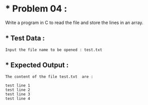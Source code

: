 # * Problem 04 :

Write a program in C to read the file and store the lines in an array.

## * Test Data :

    Input the file name to be opened : test.txt

## * Expected Output :

    The content of the file test.txt  are :      
                            
    test line 1                                                          
    test line 2                                        
    test line 3                                                   
    test line 4